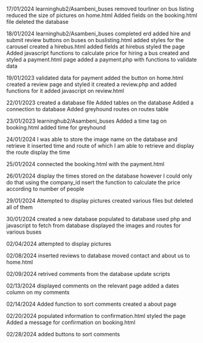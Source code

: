 17/01/2024
learninghub2/Asambeni_buses
removed tourliner on bus listing
reduced the size of pictures on home.html
Added fields on the booking.html file
deleted the database

18/01/2024
learninghub2/Asambeni_buses
completed erd 
added hire and submit review buttons on buses on buslisting.html
added styles for the carousel
created a hirebus.html
added fields at hirebus 
styled the page
Added javascript functions to calculate price for hiring a bus
created and styled a payment.html page
added a payment.php with functions to validate data

19/01/2023
validated data for payment 
added the button on home.html
created a review page and styled it
created a review.php and added functions for it
added javascript on review.html

22/01/2023
created a database file
Added tables on the database
Added a connection to database
Added  greyhound routes on routes table

23/01/2023
learninghub2/Asambeni_buses
Added a time tag on booking.html
added time for greyhound

24/01/2024
 I was able to store the image name on the database and retrieve it 
 inserted time and route of which I am able to retrieve and display the route
  display the time

  25/01/2024
  connected the booking.html with the payment.html

26/01/2024
  display the times stored on the database however I could only do that using the company_id
  nsert the function to calculate the price according to number of people

29/01/2024
Attempted to display pictures created various files but deleted all of them

30/01/2024 
created a new database 
populated to database
used php and javascript to fetch from database
displayed the images and routes for various buses



02/04/2024
attempted to display pictures


02/08/2024
inserted reviews to database
moved contact and about us to home.html

02/09/2024
retrived comments from the database
update scripts 


02/13/2024
displayed comments on the relevant page
added a dates column on my comments

02/14/2024
Added function to sort comments
created a about page

02/20/2024
populated information to confirmation.html
styled the page
Added a  message for confirmation on booking.html

02/28/2024
added buttons to sort comments